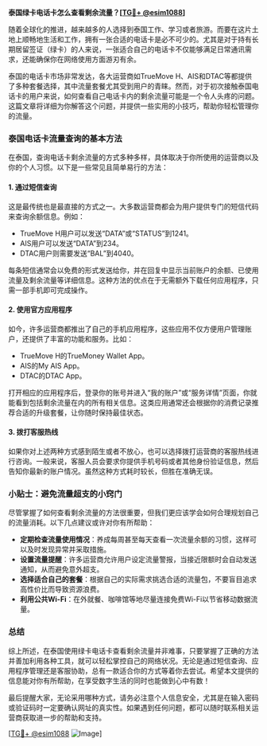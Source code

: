 **泰国绿卡电话卡怎么查看剩余流量？[[TG💪+ @esim1088](https://t.me/s/esim1088)]**

随着全球化的推进，越来越多的人选择到泰国工作、学习或者旅游。而要在这片土地上顺畅地生活和工作，拥有一张合适的电话卡是必不可少的。尤其是对于持有长期居留签证（绿卡）的人来说，一张适合自己的电话卡不仅能够满足日常通讯需求，还能确保你在网络使用方面游刃有余。

泰国的电话卡市场非常发达，各大运营商如TrueMove H、AIS和DTAC等都提供了多种套餐选择，其中流量套餐尤其受到用户的青睐。然而，对于初次接触泰国电话卡的用户来说，如何查看自己电话卡内的剩余流量可能是一个令人头疼的问题。这篇文章将详细为你解答这个问题，并提供一些实用的小技巧，帮助你轻松管理你的流量。

### 泰国电话卡流量查询的基本方法

在泰国，查询电话卡剩余流量的方式多种多样，具体取决于你所使用的运营商以及你的个人习惯。以下是一些常见且简单易行的方法：

#### 1. **通过短信查询**
这是最传统也是最直接的方式之一。大多数运营商都会为用户提供专门的短信代码来查询余额信息。例如：
- TrueMove H用户可以发送“DATA”或“STATUS”到1241。
- AIS用户可以发送“DATA”到234。
- DTAC用户则需要发送“BAL”到4040。

每条短信通常会以免费的形式发送给你，并在回复中显示当前账户的余额、已使用流量及剩余流量等详细信息。这种方法的优点在于无需额外下载任何应用程序，只需一部手机即可完成操作。

#### 2. **使用官方应用程序**
如今，许多运营商都推出了自己的手机应用程序，这些应用不仅方便用户管理账户，还提供了丰富的功能和服务。比如：
- TrueMove H的TrueMoney Wallet App。
- AIS的My AIS App。
- DTAC的DTAC App。

打开相应的应用程序后，登录你的账号并进入“我的账户”或“服务详情”页面，你就能看到包括剩余流量在内的所有相关信息。这类应用通常还会根据你的消费记录推荐合适的升级套餐，让你随时保持最佳状态。

#### 3. **拨打客服热线**
如果你对上述两种方式感到陌生或者不放心，也可以选择拨打运营商的客服热线进行咨询。一般来说，客服人员会要求你提供手机号码或者其他身份验证信息，然后告知你最新的账户情况。虽然这种方式耗时较长，但胜在准确无误。

### 小贴士：避免流量超支的小窍门

尽管掌握了如何查看剩余流量的方法很重要，但我们更应该学会如何合理规划自己的流量消耗。以下几点建议或许对你有所帮助：

- **定期检查流量使用情况**：养成每周甚至每天查看一次流量余额的习惯，这样可以及时发现异常并采取措施。
- **设置流量提醒**：许多运营商允许用户设定流量警报，当接近限额时会自动发送通知，从而避免意外超支。
- **选择适合自己的套餐**：根据自己的实际需求挑选合适的流量包，不要盲目追求高性价比而导致资源浪费。
- **利用公共Wi-Fi**：在外就餐、咖啡馆等地尽量连接免费Wi-Fi以节省移动数据流量。

### 总结

综上所述，在泰国使用绿卡电话卡查看剩余流量并非难事，只要掌握了正确的方法并善加利用各种工具，就可以轻松掌控自己的网络状况。无论是通过短信查询、应用程序管理还是客服协助，总有一款适合你的方式等着你去尝试。希望本文提供的信息能对你有所帮助，在享受数字生活的同时也能做到心中有数！

最后提醒大家，无论采用哪种方式，请务必注意个人信息安全，尤其是在输入密码或验证码时一定要确认网址的真实性。如果遇到任何问题，都可以随时联系相关运营商获取进一步的帮助和支持。

[[TG💪+ @esim1088](https://t.me/s/esim1088) ![Image](https://i.postimg.cc/4NQfJmqS/Snipaste-2025-05-13-00-14-12.png)]